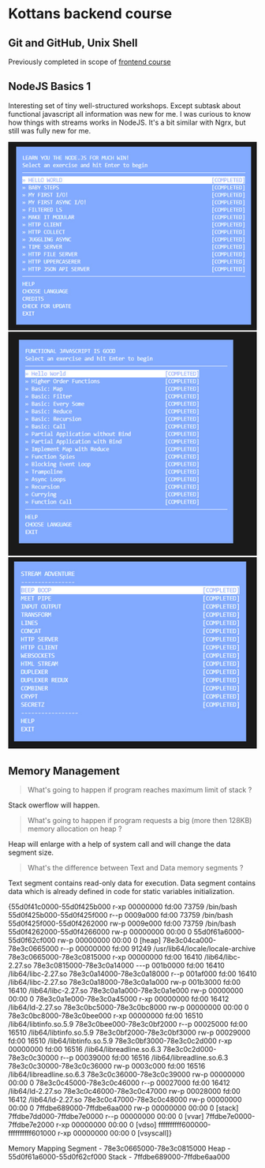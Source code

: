 # Kottans backend course 
## Git and GitHub, Unix Shell

Previously completed in scope of [frontend course](https://github.com/Xsorter/kottans_frontend)

## NodeJS Basics 1

Interesting set of tiny well-structured workshops. Except subtask about functional javascript all information was new for me. I was curious to know how things with streams works in NodeJS. It's a bit similar with Ngrx, but still was fully new for me.

![learnyounode](NodeJS_basics_1/learnyounode.jpg)
![functional-javascript-workshop](NodeJS_basics_1/functional.jpg)
![stream adventure](NodeJS_basics_1/streams.jpg)

## Memory Management

> What's going to happen if program reaches maximum limit of stack ?

Stack owerflow will happen.

> What's going to happen if program requests a big (more then 128KB) memory allocation on heap ?

Heap will enlarge with a help of system call and will change the data segment size. 

> What's the difference between Text and Data memory segments ?

Text segment contains read-only data for execution. Data segment contains data which is already defined in code for static variables initialization.

{55d0f41c0000-55d0f425b000 r-xp 00000000 fd:00 73759                      /bin/bash
55d0f425b000-55d0f425f000 r--p 0009a000 fd:00 73759                      /bin/bash
55d0f425f000-55d0f4262000 rw-p 0009e000 fd:00 73759                      /bin/bash
55d0f4262000-55d0f4266000 rw-p 00000000 00:00 0 
55d0f61a6000-55d0f62cf000 rw-p 00000000 00:00 0                          [heap]
78e3c04ca000-78e3c0665000 r--p 00000000 fd:00 91249                      /usr/lib64/locale/locale-archive
78e3c0665000-78e3c0815000 r-xp 00000000 fd:00 16410                      /lib64/libc-2.27.so
78e3c0815000-78e3c0a14000 ---p 001b0000 fd:00 16410                      /lib64/libc-2.27.so
78e3c0a14000-78e3c0a18000 r--p 001af000 fd:00 16410                      /lib64/libc-2.27.so
78e3c0a18000-78e3c0a1a000 rw-p 001b3000 fd:00 16410                      /lib64/libc-2.27.so
78e3c0a1a000-78e3c0a1e000 rw-p 00000000 00:00 0 
78e3c0a1e000-78e3c0a45000 r-xp 00000000 fd:00 16412                      /lib64/ld-2.27.so
78e3c0bc5000-78e3c0bc8000 rw-p 00000000 00:00 0 
78e3c0bc8000-78e3c0bee000 r-xp 00000000 fd:00 16510                      /lib64/libtinfo.so.5.9
78e3c0bee000-78e3c0bf2000 r--p 00025000 fd:00 16510                      /lib64/libtinfo.so.5.9
78e3c0bf2000-78e3c0bf3000 rw-p 00029000 fd:00 16510                      /lib64/libtinfo.so.5.9
78e3c0bf3000-78e3c0c2d000 r-xp 00000000 fd:00 16516                      /lib64/libreadline.so.6.3
78e3c0c2d000-78e3c0c30000 r--p 00039000 fd:00 16516                      /lib64/libreadline.so.6.3
78e3c0c30000-78e3c0c36000 rw-p 0003c000 fd:00 16516                      /lib64/libreadline.so.6.3
78e3c0c36000-78e3c0c39000 rw-p 00000000 00:00 0 
78e3c0c45000-78e3c0c46000 r--p 00027000 fd:00 16412                      /lib64/ld-2.27.so
78e3c0c46000-78e3c0c47000 rw-p 00028000 fd:00 16412                      /lib64/ld-2.27.so
78e3c0c47000-78e3c0c48000 rw-p 00000000 00:00 0 
7ffdbe689000-7ffdbe6aa000 rw-p 00000000 00:00 0                          [stack]
7ffdbe7dd000-7ffdbe7e0000 r--p 00000000 00:00 0                          [vvar]
7ffdbe7e0000-7ffdbe7e2000 r-xp 00000000 00:00 0                          [vdso]
ffffffffff600000-ffffffffff601000 r-xp 00000000 00:00 0                  [vsyscall]}

Memory Mapping Segment - 78e3c0665000-78e3c0815000 
Heap - 55d0f61a6000-55d0f62cf000
Stack - 7ffdbe689000-7ffdbe6aa000